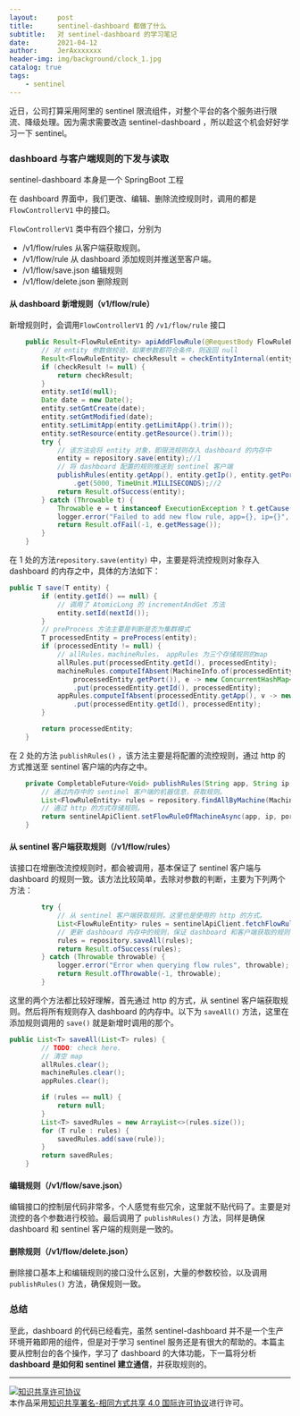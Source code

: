 ```yaml
---
layout:     post
title:      sentinel-dashboard 都做了什么
subtitle:   对 sentinel-dashboard 的学习笔记
date:       2021-04-12
author:     JerAxxxxxxx
header-img: img/background/clock_1.jpg
catalog: true
tags:
    - sentinel
---
```


近日，公司打算采用阿里的 sentinel 限流组件，对整个平台的各个服务进行限流、降级处理。因为需求需要改造 sentinel-dashboard ，所以趁这个机会好好学习一下 sentinel。

### dashboard 与客户端规则的下发与读取

sentinel-dashboard 本身是一个 SpringBoot 工程 

在 dashboard 界面中，我们更改、编辑、删除流控规则时，调用的都是 `FlowControllerV1` 中的接口。

`FlowControllerV1`  类中有四个接口，分别为

- /v1/flow/rules
  从客户端获取规则。
- /v1/flow/rule
  从 dashboard 添加规则并推送至客户端。
- /v1/flow/save.json
  编辑规则
- /v1/flow/delete.json
  删除规则
  

#### 从 dashboard 新增规则（v1/flow/rule）
新增规则时，会调用`FlowControllerV1` 的 `/v1/flow/rule` 接口

```java
    public Result<FlowRuleEntity> apiAddFlowRule(@RequestBody FlowRuleEntity entity) {
        // 对 entity 参数做校验，如果参数都符合条件，则返回 null
        Result<FlowRuleEntity> checkResult = checkEntityInternal(entity);
        if (checkResult != null) {
            return checkResult;
        }
        entity.setId(null);
        Date date = new Date();
        entity.setGmtCreate(date);
        entity.setGmtModified(date);
        entity.setLimitApp(entity.getLimitApp().trim());
        entity.setResource(entity.getResource().trim());
        try {
            // 该方法会将 entity 对象，即限流规则存入 dashboard 的内存中
            entity = repository.save(entity);//1
			// 将 dashboard 配置的规则推送到 sentinel 客户端
            publishRules(entity.getApp(), entity.getIp(), entity.getPort())
                .get(5000, TimeUnit.MILLISECONDS);//2
            return Result.ofSuccess(entity);
        } catch (Throwable t) {
            Throwable e = t instanceof ExecutionException ? t.getCause() : t;
            logger.error("Failed to add new flow rule, app={}, ip={}", entity.getApp(), entity.getIp(), e);
            return Result.ofFail(-1, e.getMessage());
        }
    }
```

在 1 处的方法`repository.save(entity)` 中，主要是将流控规则对象存入 dashboard 的内存之中，具体的方法如下：

```java
public T save(T entity) {
        if (entity.getId() == null) {
            // 调用了 AtomicLong 的 incrementAndGet 方法
            entity.setId(nextId());
        }
    	// preProcess 方法主要是判断是否为集群模式
        T processedEntity = preProcess(entity);
        if (processedEntity != null) {
            // allRules，machineRules， appRules 为三个存储规则的map
            allRules.put(processedEntity.getId(), processedEntity);
            machineRules.computeIfAbsent(MachineInfo.of(processedEntity.getApp(), processedEntity.getIp(),
                processedEntity.getPort()), e -> new ConcurrentHashMap<>(32))
                .put(processedEntity.getId(), processedEntity);
            appRules.computeIfAbsent(processedEntity.getApp(), v -> new ConcurrentHashMap<>(32))
                .put(processedEntity.getId(), processedEntity);
        }

        return processedEntity;
    }
```

在 2 处的方法 `publishRules()` ，该方法主要是将配置的流控规则，通过 http 的方式推送至 sentinel 客户端的内存之中。 

```java
    private CompletableFuture<Void> publishRules(String app, String ip, Integer port) {
        // 通过内存中的 sentinel 客户端的机器信息，获取规则。
        List<FlowRuleEntity> rules = repository.findAllByMachine(MachineInfo.of(app, ip, port));
        // 通过 http 的方式存储规则。
        return sentinelApiClient.setFlowRuleOfMachineAsync(app, ip, port, rules);
    }
```




#### 从 sentinel 客户端获取规则（/v1/flow/rules）

该接口在增删改流控规则时，都会被调用，基本保证了 sentinel 客户端与 dashboard 的规则一致。该方法比较简单，去除对参数的判断，主要为下列两个方法：

```java
		try {
            // 从 sentinel 客户端获取规则，这里也是使用的 http 的方式。
            List<FlowRuleEntity> rules = sentinelApiClient.fetchFlowRuleOfMachine(app, ip, port);
            // 更新 dashboard 内存中的规则，保证 dashboard 和客户端获取的规则一致
            rules = repository.saveAll(rules);
            return Result.ofSuccess(rules);
        } catch (Throwable throwable) {
            logger.error("Error when querying flow rules", throwable);
            return Result.ofThrowable(-1, throwable);
        }
```

这里的两个方法都比较好理解，首先通过 http 的方式，从 sentinel 客户端获取规则。然后将所有规则存入 dashboard 的内存中。以下为 `saveAll()` 方法，这里在添加规则调用的 `save()` 就是新增时调用的那个。

```java
public List<T> saveAll(List<T> rules) {
        // TODO: check here.
    	// 清空 map
        allRules.clear();
        machineRules.clear();
        appRules.clear();

        if (rules == null) {
            return null;
        }
        List<T> savedRules = new ArrayList<>(rules.size());
        for (T rule : rules) {
            savedRules.add(save(rule));
        }
        return savedRules;
    }
```

#### 编辑规则（/v1/flow/save.json）

编辑接口的控制层代码非常多，个人感觉有些冗余，这里就不贴代码了。主要是对流控的各个参数进行校验。最后调用了 `publishRules()` 方法，同样是确保 dashboard 和 sentinel 客户端的规则是一致的。

#### 删除规则（/v1/flow/delete.json）

删除接口基本上和编辑规则的接口没什么区别，大量的参数校验，以及调用`publishRules()` 方法，确保规则一致。



### 总结

至此，dashboard 的代码已经看完，虽然 sentinel-dashboard 并不是一个生产环境开箱即用的组件，但是对于学习 sentinel 服务还是有很大的帮助的。本篇主要从控制台的各个操作，学习了 dashboard 的大体功能，下一篇将分析 **dashboard 是如何和 sentinel 建立通信**，并获取规则的。

----

<a rel="license" href="http://creativecommons.org/licenses/by-sa/4.0/"><img alt="知识共享许可协议" style="border-width:0" src="https://i.creativecommons.org/l/by-sa/4.0/88x31.png" /></a><br />本作品采用<a rel="license" href="http://creativecommons.org/licenses/by-sa/4.0/">知识共享署名-相同方式共享 4.0 国际许可协议</a>进行许可。